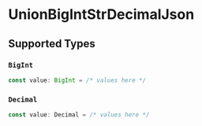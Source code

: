 # UnionBigIntStrDecimalJson


## Supported Types

### `BigInt`

```typescript
const value: BigInt = /* values here */
```

### `Decimal`

```typescript
const value: Decimal = /* values here */
```

